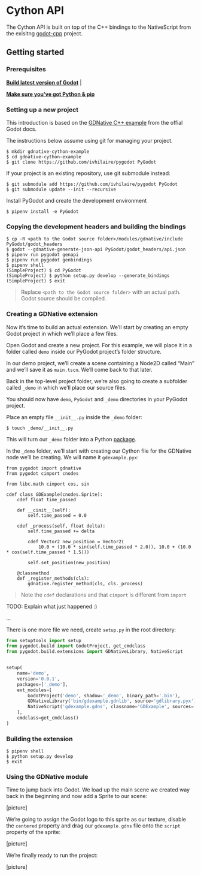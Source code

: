 # Cython API

The Cython API is built on top of the C++ bindings to the NativeScript from
the exisitng [godot-cpp](https://github.com/GodotNativeTools/godot-cpp) project.

## Getting started

### Prerequisites

[**Build latest version of Godot**](https://godot.readthedocs.io/en/latest/development/compiling/index.html) |

[**Make sure you’ve got Python & pip**](https://docs.python-guide.org/dev/virtualenvs/#make-sure-you-ve-got-python-pip)

### Setting up a new project

This introduction is based on the [GDNative C++ example](https://docs.godotengine.org/en/latest/tutorials/plugins/gdnative/gdnative-cpp-example.html) from the offial Godot docs.

The instructions below assume using git for managing your project.

```
$ mkdir gdnative-cython-example
$ cd gdnative-cython-example
$ git clone https://github.com/ivhilaire/pygodot PyGodot
```

If your project is an existing repository, use git submodule instead:
```
$ git submodule add https://github.com/ivhilaire/pygodot PyGodot
$ git submodule update --init --recursive
```

Install PyGodot and create the development environment
```
$ pipenv install -e PyGodot
```

### Copying the development headers and building the bindings

```
$ cp -R <path to the Godot source folder>/modules/gdnative/include PyGodot/godot_headers
$ godot --gdnative-generate-json-api PyGodot/godot_headers/api.json
$ pipenv run pygodot genapi
$ pipenv run pygodot genbindings
$ pipenv shell
(SimpleProject) $ cd PyGodot
(SimpleProject) $ python setup.py develop --generate_bindings
(SimpleProject) $ exit
```
> Replace `<path to the Godot source folder>` with an actual path. Godot source should be compiled.


### Creating a GDNative extension

Now it’s time to build an actual extension. We’ll start by creating an empty Godot project
in which we’ll place a few files.

Open Godot and create a new project. For this example, we will place it in a folder called `demo` inside
our PyGodot project’s folder structure.

In our demo project, we’ll create a scene containing a Node2D called “Main” and we’ll save it as `main.tscn`.
We’ll come back to that later.

Back in the top-level project folder, we’re also going to create a subfolder called `_demo`
in which we’ll place our source files.

You should now have `demo`, `PyGodot` and `_demo` directories in your PyGodot project.

Place an empty file `__init__.py` inside the `_demo` folder:
```
$ touch _demo/__init__.py
```

This will turn our `_demo` folder into a Python [package](https://docs.python.org/3/glossary.html#term-regular-package).

In the `_demo` folder, we’ll start with creating our Cython file for the GDNative node we’ll be creating.
We will name it `gdexample.pyx`:

```cython
from pygodot import gdnative
from pygodot cimport cnodes

from libc.math cimport cos, sin

cdef class GDExample(cnodes.Sprite):
    cdef float time_passed

    def __cinit__(self):
        self.time_passed = 0.0

    cdef _process(self, float delta):
        self.time_passed += delta

        cdef Vector2 new_position = Vector2(
            10.0 + (10.0 * sin(self.time_passed * 2.0)), 10.0 + (10.0 * cos(self.time_passed * 1.5)))

        self.set_position(new_position)

    @classmethod
    def _register_methods(cls):
        gdnative.register_method(cls, cls._process)
```
> Note the `cdef` declarations and that `cimport` is different from `import`

TODO: Explain what just happened :)

...

There is one more file we need, create `setup.py` in the root directory:
```py
from setuptools import setup
from pygodot.build import GodotProject, get_cmdclass
from pygodot.build.extensions import GDNativeLibrary, NativeScript


setup(
    name='demo',
    version='0.0.1',
    packages=['_demo'],
    ext_modules=[
        GodotProject('demo', shadow='_demo', binary_path='.bin'),
        GDNativeLibrary('bin/gdexample.gdnlib', source='gdlibrary.pyx'),
        NativeScript('gdexample.gdns', classname='GDExample', sources=['gdexample.pyx'])
    ],
    cmdclass=get_cmdclass()
)
```

### Building the extension

```
$ pipenv shell
$ python setup.py develop
$ exit
```

### Using the GDNative module

Time to jump back into Godot. We load up the main scene we created way back in the beginning and
now add a Sprite to our scene:

[picture]

We’re going to assign the Godot logo to this sprite as our texture, disable the `centered` property and drag
our `gdexample.gdns` file onto the `script` property of the sprite:

[picture]

We’re finally ready to run the project:

[picture]
